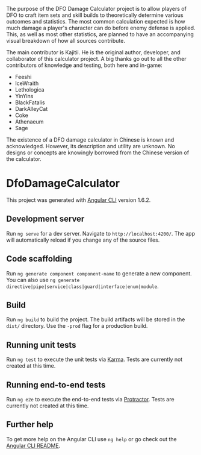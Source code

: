 The purpose of the DFO Damage Calculator project is to allow players of DFO to craft item sets and skill builds to theoretically determine various outcomes and statistics.  The most common calculation expected is how much damage a player's character can do before enemy defense is applied.  This, as well as most other statistics, are planned to have an accompanying visual breakdown of how all sources contribute.

The main contributor is Kajitii.  He is the original author, developer, and collaborator of this calculator project.  A big thanks go out to all the other contributors of knowledge and testing, both here and in-game:
* Feeshi
* IceWraith
* Lethologica
* YinYins
* BlackFatalis
* DarkAlleyCat
* Coke
* Athenaeum
* Sage

The existence of a DFO damage calculator in Chinese is known and acknowledged.  However, its description and utility are unknown.  No designs or concepts are knowingly borrowed from the Chinese version of the calculator.

# DfoDamageCalculator

This project was generated with [Angular CLI](https://github.com/angular/angular-cli) version 1.6.2.

## Development server

Run `ng serve` for a dev server. Navigate to `http://localhost:4200/`. The app will automatically reload if you change any of the source files.

## Code scaffolding

Run `ng generate component component-name` to generate a new component. You can also use `ng generate directive|pipe|service|class|guard|interface|enum|module`.

## Build

Run `ng build` to build the project. The build artifacts will be stored in the `dist/` directory. Use the `-prod` flag for a production build.

## Running unit tests

Run `ng test` to execute the unit tests via [Karma](https://karma-runner.github.io).
Tests are currently not created at this time.

## Running end-to-end tests

Run `ng e2e` to execute the end-to-end tests via [Protractor](http://www.protractortest.org/).
Tests are currently not created at this time.

## Further help

To get more help on the Angular CLI use `ng help` or go check out the [Angular CLI README](https://github.com/angular/angular-cli/blob/master/README.md).
